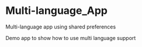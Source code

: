 # Multi-language_App
Multi-language app using shared preferences


Demo app to show how to use multi language support
